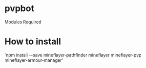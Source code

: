 # pvpbot
Modules Required


# How to install 

'npm install --save mineflayer-pathfinder mineflayer mineflayer-pvp mineflayer-armour-manager'

